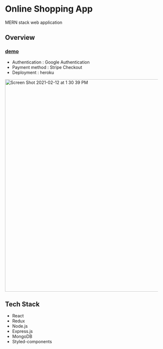 # Online Shopping App
MERN stack web application

## Overview
### [demo](https://natleather.herokuapp.com)

* Authentication : Google Authentication 
* Payment method : Stripe Checkout
* Deployment : heroku


<img width="700" alt="Screen Shot 2021-02-12 at 1 30 39 PM" src="https://user-images.githubusercontent.com/64046039/107824751-da1e1c00-6d36-11eb-9b70-1f15df7f7947.png">

## Tech Stack
* React
* Redux
* Node.js
* Express.js
* MongoDB
* Styled-components
